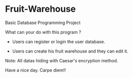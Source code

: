 # Fruit-Warehouse
Basic Database Programming Project

What can your do with this program ?

- Users can register or login the user database.

- Users can create his fruit warehouse and they can edit it.



Note: All datas hiding with Caesar's encryption method.

Have a nice day. Carpe diem!!

